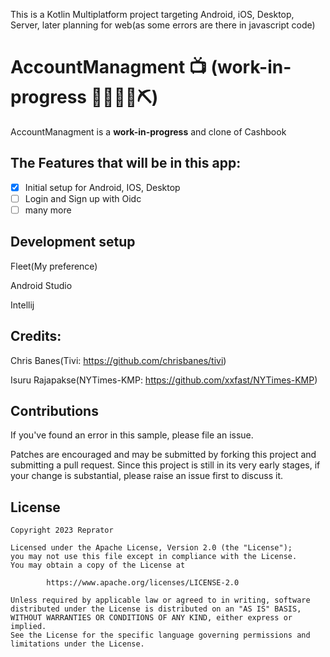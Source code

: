 This is a Kotlin Multiplatform project targeting Android, iOS, Desktop, Server, later planning for web(as some errors are there in javascript code)


# AccountManagment 📺 (work-in-progress 👷🔧️👷‍♀️⛏)

AccountManagment is a **work-in-progress** and clone of Cashbook

## The Features that will be in this app:

- [x] Initial setup for Android, IOS, Desktop
- [ ] Login and Sign up with Oidc
- [ ] many more

## Development setup

Fleet(My preference)

Android Studio

Intellij

## Credits:

Chris Banes(Tivi: https://github.com/chrisbanes/tivi)

Isuru Rajapakse(NYTimes-KMP: https://github.com/xxfast/NYTimes-KMP)

## Contributions

If you've found an error in this sample, please file an issue.

Patches are encouraged and may be submitted by forking this project and
submitting a pull request. Since this project is still in its very early stages,
if your change is substantial, please raise an issue first to discuss it.

## License

```
Copyright 2023 Reprator

Licensed under the Apache License, Version 2.0 (the "License");
you may not use this file except in compliance with the License.
You may obtain a copy of the License at

        https://www.apache.org/licenses/LICENSE-2.0

Unless required by applicable law or agreed to in writing, software
distributed under the License is distributed on an "AS IS" BASIS,
WITHOUT WARRANTIES OR CONDITIONS OF ANY KIND, either express or implied.
See the License for the specific language governing permissions and
limitations under the License.
```
